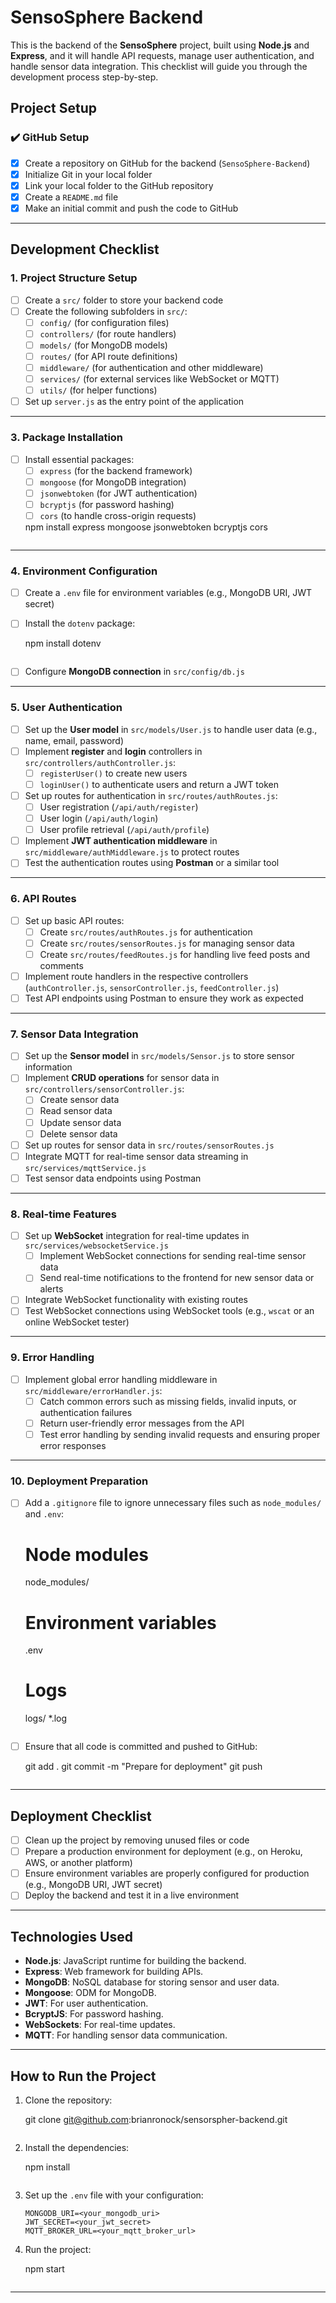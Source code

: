 # SensoSphere Backend

This is the backend of the **SensoSphere** project, built using **Node.js** and **Express**, and it will handle API requests, manage user authentication, and handle sensor data integration. This checklist will guide you through the development process step-by-step.

## Project Setup

### ✔️ GitHub Setup
- [x] Create a repository on GitHub for the backend (`SensoSphere-Backend`)
- [x] Initialize Git in your local folder
- [x] Link your local folder to the GitHub repository
- [x] Create a `README.md` file
- [x] Make an initial commit and push the code to GitHub

---

## Development Checklist

### 1. **Project Structure Setup**
- [ ] Create a `src/` folder to store your backend code
- [ ] Create the following subfolders in `src/`:
  - [ ] `config/` (for configuration files)
  - [ ] `controllers/` (for route handlers)
  - [ ] `models/` (for MongoDB models)
  - [ ] `routes/` (for API route definitions)
  - [ ] `middleware/` (for authentication and other middleware)
  - [ ] `services/` (for external services like WebSocket or MQTT)
  - [ ] `utils/` (for helper functions)
- [ ] Set up `server.js` as the entry point of the application

---

### 3. **Package Installation**
- [ ] Install essential packages:
  - [ ] `express` (for the backend framework)
  - [ ] `mongoose` (for MongoDB integration)
  - [ ] `jsonwebtoken` (for JWT authentication)
  - [ ] `bcryptjs` (for password hashing)
  - [ ] `cors` (to handle cross-origin requests)
  
  npm install express mongoose jsonwebtoken bcryptjs cors
  ```

---

### 4. **Environment Configuration**
- [ ] Create a `.env` file for environment variables (e.g., MongoDB URI, JWT secret)
- [ ] Install the `dotenv` package:
  
  npm install dotenv
  ```
- [ ] Configure **MongoDB connection** in `src/config/db.js`

---

### 5. **User Authentication**
- [ ] Set up the **User model** in `src/models/User.js` to handle user data (e.g., name, email, password)
- [ ] Implement **register** and **login** controllers in `src/controllers/authController.js`:
  - [ ] `registerUser()` to create new users
  - [ ] `loginUser()` to authenticate users and return a JWT token
- [ ] Set up routes for authentication in `src/routes/authRoutes.js`:
  - [ ] User registration (`/api/auth/register`)
  - [ ] User login (`/api/auth/login`)
  - [ ] User profile retrieval (`/api/auth/profile`)
- [ ] Implement **JWT authentication middleware** in `src/middleware/authMiddleware.js` to protect routes
- [ ] Test the authentication routes using **Postman** or a similar tool

---

### 6. **API Routes**
- [ ] Set up basic API routes:
  - [ ] Create `src/routes/authRoutes.js` for authentication
  - [ ] Create `src/routes/sensorRoutes.js` for managing sensor data
  - [ ] Create `src/routes/feedRoutes.js` for handling live feed posts and comments
- [ ] Implement route handlers in the respective controllers (`authController.js`, `sensorController.js`, `feedController.js`)
- [ ] Test API endpoints using Postman to ensure they work as expected

---

### 7. **Sensor Data Integration**
- [ ] Set up the **Sensor model** in `src/models/Sensor.js` to store sensor information
- [ ] Implement **CRUD operations** for sensor data in `src/controllers/sensorController.js`:
  - [ ] Create sensor data
  - [ ] Read sensor data
  - [ ] Update sensor data
  - [ ] Delete sensor data
- [ ] Set up routes for sensor data in `src/routes/sensorRoutes.js`
- [ ] Integrate MQTT for real-time sensor data streaming in `src/services/mqttService.js`
- [ ] Test sensor data endpoints using Postman

---

### 8. **Real-time Features**
- [ ] Set up **WebSocket** integration for real-time updates in `src/services/websocketService.js`
  - [ ] Implement WebSocket connections for sending real-time sensor data
  - [ ] Send real-time notifications to the frontend for new sensor data or alerts
- [ ] Integrate WebSocket functionality with existing routes
- [ ] Test WebSocket connections using WebSocket tools (e.g., `wscat` or an online WebSocket tester)

---

### 9. **Error Handling**
- [ ] Implement global error handling middleware in `src/middleware/errorHandler.js`:
  - [ ] Catch common errors such as missing fields, invalid inputs, or authentication failures
  - [ ] Return user-friendly error messages from the API
  - [ ] Test error handling by sending invalid requests and ensuring proper error responses

---

### 10. **Deployment Preparation**
- [ ] Add a `.gitignore` file to ignore unnecessary files such as `node_modules/` and `.env`:
  
  # Node modules
  node_modules/
  
  # Environment variables
  .env

  # Logs
  logs/
  *.log
  ```
- [ ] Ensure that all code is committed and pushed to GitHub:
  
  git add .
  git commit -m "Prepare for deployment"
  git push
  ```

---

## Deployment Checklist

- [ ] Clean up the project by removing unused files or code
- [ ] Prepare a production environment for deployment (e.g., on Heroku, AWS, or another platform)
- [ ] Ensure environment variables are properly configured for production (e.g., MongoDB URI, JWT secret)
- [ ] Deploy the backend and test it in a live environment

---

## Technologies Used

- **Node.js**: JavaScript runtime for building the backend.
- **Express**: Web framework for building APIs.
- **MongoDB**: NoSQL database for storing sensor and user data.
- **Mongoose**: ODM for MongoDB.
- **JWT**: For user authentication.
- **BcryptJS**: For password hashing.
- **WebSockets**: For real-time updates.
- **MQTT**: For handling sensor data communication.

---

## How to Run the Project

1. Clone the repository:
   
   git clone git@github.com:brianronock/sensorspher-backend.git
   ```

2. Install the dependencies:
   
   npm install
   ```

3. Set up the `.env` file with your configuration:
   ```
   MONGODB_URI=<your_mongodb_uri>
   JWT_SECRET=<your_jwt_secret>
   MQTT_BROKER_URL=<your_mqtt_broker_url>
   ```

4. Run the project:
   
   npm start
   ```

---
